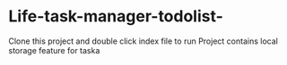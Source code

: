 # Life-task-manager-todolist-
Clone this project and double click index file to run
Project contains local storage feature for taska
